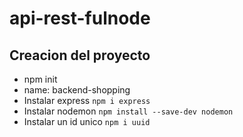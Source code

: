 # api-rest-fulnode

## Creacion del proyecto

* npm init
* name: backend-shopping
* Instalar express `npm i express`
* Instalar nodemon `npm install --save-dev nodemon`
* Instalar un id unico `npm i uuid`